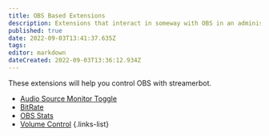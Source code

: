 ```yaml
---
title: OBS Based Extensions
description: Extensions that interact in someway with OBS in an administrative way. 
published: true
date: 2022-09-03T13:41:37.635Z
tags: 
editor: markdown
dateCreated: 2022-09-03T13:36:12.934Z
---
```


These extensions will help you control OBS with streamerbot.

- [Audio Source Monitor Toggle](/en/extensions/audio-source-monitor-toggle)
- [BitRate](/en/extensions/bitrate-command)
- [OBS Stats](/en/extensions/obs-status)
- [Volume Control](/extensions/volume-control)
{.links-list}